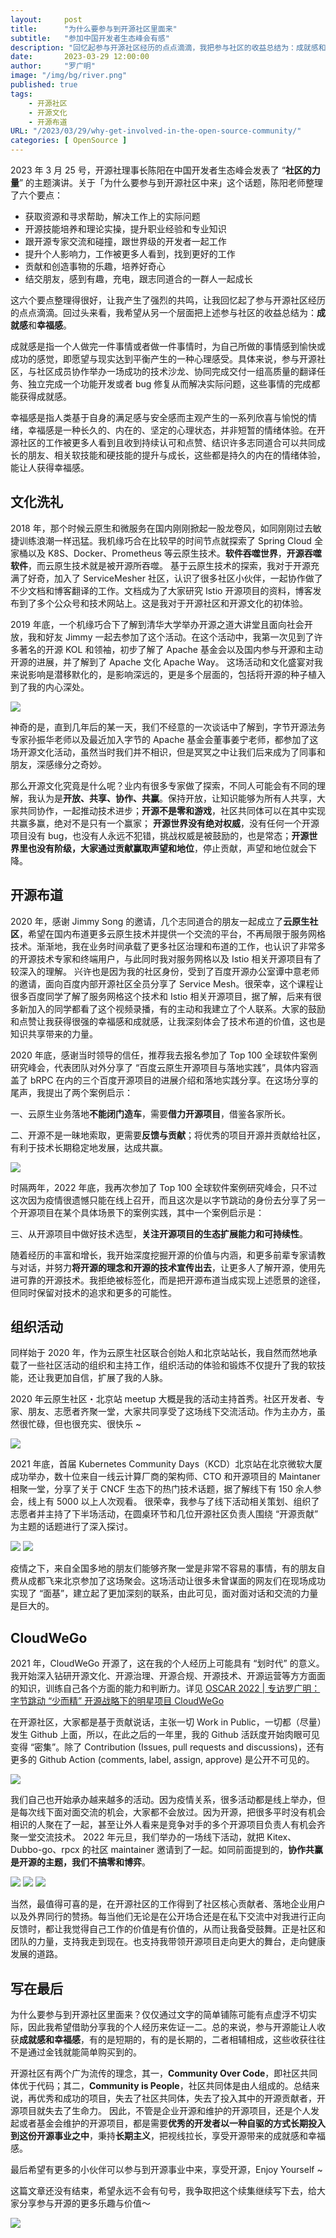 ```yaml
---
layout:     post 
title:      "为什么要参与到开源社区里面来"
subtitle:   "参加中国开发者生态峰会有感"
description: "回忆起参与开源社区经历的点点滴滴，我把参与社区的收益总结为：成就感和幸福感。"
date:       2023-03-29 12:00:00
author:     "罗广明"
image: "/img/bg/river.png"
published: true
tags:
    - 开源社区
    - 开源文化
    - 开源布道
URL: "/2023/03/29/why-get-involved-in-the-open-source-community/"
categories: [ OpenSource ]    
---
```


2023 年 3 月 25 号，开源社理事长陈阳在中国开发者生态峰会发表了 “**社区的力量**” 的主题演讲。关于「为什么要参与到开源社区中来」这个话题，陈阳老师整理了六个要点：

* 获取资源和寻求帮助，解决工作上的实际问题
* 开源技能培养和理论实操，提升职业经验和专业知识
* 跟开源专家交流和碰撞，跟世界级的开发者一起工作
* 提升个人影响力，工作被更多人看到，找到更好的工作
* 贡献和创造事物的乐趣，培养好奇心
* 结交朋友，感到有趣，充电，跟志同道合的一群人一起成长

这六个要点整理得很好，让我产生了强烈的共鸣，让我回忆起了参与开源社区经历的点点滴滴。回过头来看，我希望从另一个层面把上述参与社区的收益总结为：**成就感**和**幸福感**。

成就感是指一个人做完一件事情或者做一件事情时，为自己所做的事情感到愉快或成功的感觉，即愿望与现实达到平衡产生的一种心理感受。具体来说，参与开源社区，与社区成员协作举办一场成功的技术沙龙、协同完成交付一组高质量的翻译任务、独立完成一个功能开发或者 bug 修复从而解决实际问题，这些事情的完成都能获得成就感。

幸福感是指人类基于自身的满足感与安全感而主观产生的一系列欣喜与愉悦的情绪，幸福感是一种长久的、内在的、坚定的心理状态，并非短暂的情绪体验。在开源社区的工作被更多人看到且收到持续认可和点赞、结识许多志同道合可以共同成长的朋友、相关软技能和硬技能的提升与成长，这些都是持久的内在的情绪体验，能让人获得幸福感。

## 文化洗礼

2018 年，那个时候云原生和微服务在国内刚刚掀起一股龙卷风，如同刚刚过去敏捷训练浪潮一样迅猛。我机缘巧合在比较早的时间节点就探索了 Spring Cloud 全家桶以及 K8S、Docker、Prometheus 等云原生技术。**软件吞噬世界**，**开源吞噬软件**，而云原生技术就是被开源所吞噬。
基于云原生技术的探索，我对于开源充满了好奇，加入了 ServiceMesher 社区，认识了很多社区小伙伴，一起协作做了不少文档和博客翻译的工作。文档成为了大家研究 Istio 开源项目的资料，博客发布到了多个公众号和技术网站上。这是我对于开源社区和开源文化的初体验。

2019 年底，一个机缘巧合下了解到清华大学举办开源之道大讲堂且面向社会开放，我和好友 Jimmy 一起去参加了这个活动。在这个活动中，我第一次见到了许多著名的开源 KOL 和领袖，初步了解了 Apache 基金会以及国内参与开源和主动开源的进展，并了解到了 Apache 文化 Apache Way。
这场活动和文化盛宴对我来说影响是潜移默化的，是影响深远的，更是多个层面的，包括将开源的种子植入到了我的内心深处。

![](/img/why-get-involved-in-the-open-source-community/opensource-dao.jpeg)

神奇的是，直到几年后的某一天，我们不经意的一次谈话中了解到，字节开源法务专家孙振华老师以及最近加入字节的 Apache 基金会董事姜宁老师，都参加了这场开源文化活动，虽然当时我们并不相识，但是冥冥之中让我们后来成为了同事和朋友，深感缘分之奇妙。

那么开源文化究竟是什么呢？业内有很多专家做了探索，不同人可能会有不同的理解，我认为是**开放、共享、协作、共赢**。保持开放，让知识能够为所有人共享，大家共同协作，一起推动技术进步；**开源不是零和游戏**，社区共同体可以在其中实现共赢多赢，绝对不是只有一个赢家；
**开源世界没有绝对权威**，没有任何一个开源项目没有 bug，也没有人永远不犯错，挑战权威是被鼓励的，也是常态；**开源世界里也没有阶级，大家通过贡献赢取声望和地位**，停止贡献，声望和地位就会下降。

## 开源布道

2020 年，感谢 Jimmy Song 的邀请，几个志同道合的朋友一起成立了**云原生社区**，希望在国内布道更多云原生技术并提供一个交流的平台，不再局限于服务网格技术。渐渐地，我在业务时间承载了更多社区治理和布道的工作，也认识了非常多的开源技术专家和终端用户，与此同时我对服务网格以及 Istio 相关开源项目有了较深入的理解。
兴许也是因为我的社区身份，受到了百度开源办公室谭中意老师的邀请，面向百度内部开源社区全员分享了 Service Mesh。很荣幸，这个课程让很多百度同学了解了服务网格这个技术和 Istio 相关开源项目，据了解，后来有很多新加入的同学都看了这个视频录播，有的主动和我建立了个人联系。大家的鼓励和点赞让我获得很强的幸福感和成就感，让我深刻体会了技术布道的价值，这也是知识共享带来的力量。

2020 年底，感谢当时领导的信任，推荐我去报名参加了 Top 100 全球软件案例研究峰会，代表团队对外分享了 “百度云原生开源项目与落地实践”，具体内容涵盖了 bRPC 在内的三个百度开源项目的进展介绍和落地实践分享。在这场分享的尾声，我提出了两个案例启示：

一、云原生业务落地**不能闭门造车**，需要**借力开源项目**，借鉴各家所长。

二、开源不是一昧地索取，更需要**反馈与贡献**；将优秀的项目开源并贡献给社区，有利于技术长期稳定地发展，达成共赢。

![](/img/why-get-involved-in-the-open-source-community/top100.png)

时隔两年，2022 年底，我再次参加了 Top 100 全球软件案例研究峰会，只不过这次因为疫情很遗憾只能在线上召开，而且这次是以字节跳动的身份去分享了另一个开源项目在某个具体场景下的案例实践，其中一个案例启示是：

三、从开源项目中做好技术选型，**关注开源项目的生态扩展能力和可持续性**。

随着经历的丰富和增长，我开始深度挖掘开源的价值与内涵，和更多前辈专家请教与对话，并努力**将开源的理念和开源的技术宣传出去**，让更多人了解开源，使用先进可靠的开源技术。我拒绝被标签化，而是把开源布道当成实现上述愿景的途径，但同时保留对技术的追求和更多的可能性。

## 组织活动

同样始于 2020 年，作为云原生社区联合创始人和北京站站长，我自然而然地承载了一些社区活动的组织和主持工作，组织活动的体验和锻炼不仅提升了我的软技能，还让我更加自信，扩展了我的人脉。

2020 年云原生社区・北京站 meetup 大概是我的活动主持首秀。社区开发者、专家、朋友、志愿者齐聚一堂，大家共同享受了这场线下交流活动。作为主办方，虽然很忙碌，但也很充实、很快乐 ~

![](/img/why-get-involved-in-the-open-source-community/cloud-native-community.png)

2021 年底，首届 Kubernetes Community Days（KCD）北京站在北京微软大厦成功举办，数十位来自一线云计算厂商的架构师、CTO 和开源项目的 Maintaner 相聚一堂，分享了关于 CNCF 生态下的热门技术话题，据了解线下有 150 余人参会，线上有 5000 以上人次观看。
很荣幸，我参与了线下活动相关策划、组织了志愿者并主持了下半场活动，在圆桌环节和几位开源社区负责人围绕 “开源贡献” 为主题的话题进行了深入探讨。

![](/img/why-get-involved-in-the-open-source-community/kcd-round-table.png)
![](/img/why-get-involved-in-the-open-source-community/kcd-all.png)

疫情之下，来自全国多地的朋友们能够齐聚一堂是非常不容易的事情，有的朋友自费从成都飞来北京参加了这场聚会。这场活动让很多未曾谋面的网友们在现场成功实现了 “面基”，建立起了更加深刻的联系，由此可见，面对面对话和交流的力量是巨大的。

## CloudWeGo

2021 年，CloudWeGo 开源了，这在我的个人经历上可能具有 “划时代” 的意义。我开始深入钻研开源文化、开源治理、开源合规、开源技术、开源运营等方方面面的知识，训练自己各个方面的能力和判断力。详见 [OSCAR 2022 | 专访罗广明：字节跳动 “少而精” 开源战略下的明星项目 CloudWeGo](https://link.segmentfault.com/?enc=IYsm2mNDq0ova8suguld6A%3D%3D.rWAq8SiwxW3VsOsL9dT3JhTU4XqUppE4E4KS%2Bf17K20x7CI93l%2FIZ0KOjLNw0waAdkAdBAx8IOtgo4Vax6ry6g%3D%3D)

在开源社区，大家都是基于贡献说话，主张一切 Work in Public，一切都（尽量）发生 Github 上面，所以，在此之后的一年里，我的 Github 活跃度开始肉眼可见变得 “密集”。除了 Contribution (Issues, pull requests and discussions)，还有更多的 Github Action (comments, label, assign, approve) 是公开不可见的。

![](/img/why-get-involved-in-the-open-source-community/github.png)

我们自己也开始承办越来越多的活动。因为疫情关系，很多活动都是线上举办，但是每次线下面对面交流的机会，大家都不会放过。因为开源，把很多平时没有机会相识的人聚在了一起，甚至让外人看来是竞争对手的多个开源项目负责人有机会齐聚一堂交流技术。
2022 年元旦，我们举办的一场线下活动，就把 Kitex、Dubbo-go、rpcx 的社区 maintainer 邀请到了一起。如同前面提到的，**协作共赢是开源的主题，我们不搞零和博弈**。

![](/img/why-get-involved-in-the-open-source-community/cloudwego-meetup.png)
![](/img/why-get-involved-in-the-open-source-community/oscar-speech.png)
![](/img/why-get-involved-in-the-open-source-community/oscar-photo.png)

当然，最值得可喜的是，在开源社区的工作得到了社区核心贡献者、落地企业用户以及外界同行的赞扬。每当他们无论是在公开场合还是在私下交流中对我进行正向反馈时，都让我觉得自己工作的价值是有价值的，从而让我备受鼓舞。正是社区和团队的力量，支持我走到现在。也支持我带领开源项目走向更大的舞台，走向健康发展的道路。

## 写在最后

为什么要参与到开源社区里面来？仅仅通过文字的简单铺陈可能有点虚浮不切实际，因此我希望借助分享我的个人经历来佐证一二。总的来说，参与开源能让人收获**成就感和幸福感**，有的是短期的，有的是长期的，二者相辅相成，这些收获往往不是通过金钱就能简单购买到的。

开源社区有两个广为流传的理念，其一，**Community Over Code**，即社区共同体优于代码；其二，**Community is People**，社区共同体是由人组成的。总结来说，再优秀和成功的项目，失去了社区共同体，失去了投入其中的开源贡献者，开源项目就失去了生命力。
因此，不管是企业开源和维护的开源项目，还是个人发起或者基金会维护的开源项目，都是需要**优秀的开发者以一种自驱的方式长期投入到这份开源事业之中**，秉持**长期主义**，把视线拉长，享受开源带来的成就感和幸福感。

最后希望有更多的小伙伴可以参与到开源事业中来，享受开源，Enjoy Yourself ~

这篇文章还没有结束，希望永远不会有句号，我争取把这个续集继续写下去，给大家分享参与开源的更多乐趣与价值～

![](/img/why-get-involved-in-the-open-source-community/open-source-community.png)

